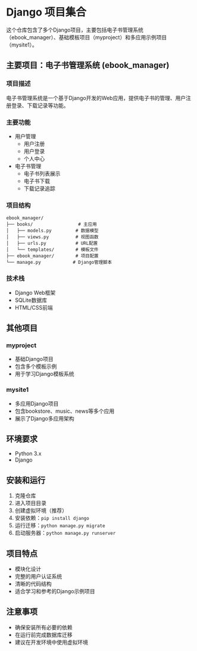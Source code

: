 # Django 项目集合

这个仓库包含了多个Django项目，主要包括电子书管理系统（ebook_manager）、基础模板项目（myproject）和多应用示例项目（mysite1）。

## 主要项目：电子书管理系统 (ebook_manager)

### 项目描述
电子书管理系统是一个基于Django开发的Web应用，提供电子书的管理、用户注册登录、下载记录等功能。

### 主要功能
- 用户管理
  - 用户注册
  - 用户登录
  - 个人中心
- 电子书管理
  - 电子书列表展示
  - 电子书下载
  - 下载记录追踪

### 项目结构
```
ebook_manager/
├── books/                 # 主应用
│   ├── models.py         # 数据模型
│   ├── views.py          # 视图函数
│   ├── urls.py           # URL配置
│   └── templates/        # 模板文件
├── ebook_manager/        # 项目配置
└── manage.py            # Django管理脚本
```

### 技术栈
- Django Web框架
- SQLite数据库
- HTML/CSS前端

## 其他项目

### myproject
- 基础Django项目
- 包含多个模板示例
- 用于学习Django模板系统

### mysite1
- 多应用Django项目
- 包含bookstore、music、news等多个应用
- 展示了Django多应用架构

## 环境要求
- Python 3.x
- Django

## 安装和运行
1. 克隆仓库
2. 进入项目目录
3. 创建虚拟环境（推荐）
4. 安装依赖：`pip install django`
5. 运行迁移：`python manage.py migrate`
6. 启动服务器：`python manage.py runserver`

## 项目特点
- 模块化设计
- 完整的用户认证系统
- 清晰的代码结构
- 适合学习和参考的Django示例项目

## 注意事项
- 确保安装所有必要的依赖
- 在运行前完成数据库迁移
- 建议在开发环境中使用虚拟环境